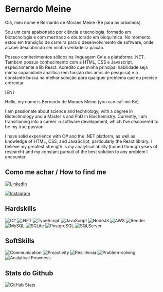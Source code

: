 # Bernardo Meine

Olá, meu nome é Bernardo de Moraes Meine (Be para os próximos). 

Sou um cara apaixonado por ciência e tecnologia, formado em biotecnologia e com mestrado e doutorado em bioquímica. No momento estou em transição de carreira para o desenvolvimento de software, onde acabei descobrindo ser minha verdadeira paixão.

Possuo conhecimentos sólidos na linguagem C# e a plataforma .NET. Também possuo conhecimento com a HTML, CSS e Javascript, especialmente a lib React. Acredito que minha principal habilidade seja minha capacidade analítica (em função dos anos de pesquisa) e a constante busca na melhor solução para qualquer problema que eu precise enfrentar.

[EN]

Hello, my name is Bernardo de Moraes Meine (you can call me Be).

I am passionate about science and technology, with a degree in Biotechnology and a Master's and PhD in Biochemistry. Currently, I am transitioning into a career in software development, which I’ve discovered to be my true passion.

I have solid experience with C# and the .NET platform, as well as knowledge of HTML, CSS, and JavaScript, particularly the React library. I believe my greatest strength is my analytical ability (honed through years of research) and my constant pursuit of the best solution to any problem I encounter.

## Como me achar / How to find me
[![LinkedIn](https://img.shields.io/badge/LinkedIn-0077B5?style=for-the-badge&logo=linkedin&logoColor=white)](https://www.linkedin.com/in/bernardodemoraesmeine/)

[![Instagram](https://img.shields.io/badge/-Instagram-%23E4405F?style=for-the-badge&logo=instagram&logoColor=white)](https://www.instagram.com/SEUUSERNAME/)

## Hardskills

![C#](https://img.shields.io/badge/C%23-239120?style=for-the-badge&logo=c-sharp&logoColor=white) ![.NET](https://img.shields.io/badge/.NET-5C2D91?style=for-the-badge&logo=.net&logoColor=white) ![TypeScript](https://img.shields.io/badge/TypeScript-007ACC?style=for-the-badge&logo=typescript&logoColor=white) ![JavaScript](https://img.shields.io/badge/JavaScript-F7DF1E?style=for-the-badge&logo=javascript&logoColor=black) ![NodeJS](https://img.shields.io/badge/node.js-6DA55F?style=for-the-badge&logo=node.js&logoColor=white) ![AWS](https://img.shields.io/badge/AWS-000.svg?style=for-the-badge&logo=amazon-aws&logoColor=white) ![Render](https://img.shields.io/badge/Render-%46E3B7.svg?style=for-the-badge&logo=render&logoColor=white) ![MySQL](https://img.shields.io/badge/MySQL-00000F?style=for-the-badge&logo=mysql&logoColor=white) ![SQLite](https://img.shields.io/badge/SQLite-000?style=for-the-badge&logo=sqlite&logoColor=07405E) ![PostgreSQL](https://img.shields.io/badge/PostgreSQL-000?style=for-the-badge&logo=postgresql) ![SQLServer](https://img.shields.io/badge/Microsoft_SQL_Server-CC2927)

## SoftSkills

![Communication](https://img.shields.io/badge/Communication-000?style=for-the-badge) ![Proactivity](https://img.shields.io/badge/Proactivity-000?style=for-the-badge) ![Resiliência](https://img.shields.io/badge/Resiliência-000?style=for-the-badge) ![Problem-solving](https://img.shields.io/badge/Problem-solving-000?style=for-the-badge) ![Analytical Prowness](https://img.shields.io/badge/Analytical-Prowness-000?style=for-the-badge)


## Stats do Github
![GitHub Stats](https://github-readme-stats.vercel.app/api?username=BernardoMeine&theme=transparent&bg_color=000&border_color=30A3DC&show_icons=true&icon_color=30A3DC&title_color=E94D5F&text_color=FFF)

<!---
BernardoMeine/BernardoMeine is a ✨ special ✨ repository because its `README.md` (this file) appears on your GitHub profile.
You can click the Preview link to take a look at your changes.
--->
